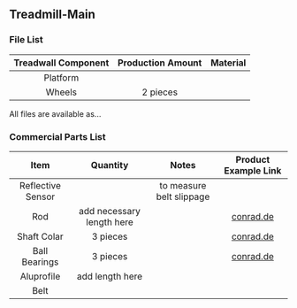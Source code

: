 ## Treadmill-Main
### File List
| Treadwall Component | Production Amount | Material |
| :---: | :---: | :---: |
| Platform |  |  |
| Wheels | 2 pieces |  |

All files are available as... 

### Commercial Parts List
| Item | Quantity | Notes | Product Example Link |
| :---: | :---: | :---: | :---: |
| Reflective Sensor |  | to measure belt slippage |  |
| Rod | add necessary length here |  | [conrad.de](https://www.conrad.de/de/p/silberstahl-welle-reely-o-x-l-6-mm-x-500-mm-237086.html) |
| Shaft Colar | 3 pieces |  | [conrad.de](https://www.conrad.de/de/p/famotec-stellring-sortiment-passend-fuer-welle-details-6-mm-m3-10-st-2106638.html?searchType=SearchRedirect) |
| Ball Bearings | 3 pieces |  | [conrad.de](https://www.conrad.de/de/p/reely-hk-0608-nadelhuelse-6-mm-10-mm-8-mm-217042.html) |
| Aluprofile | add length here |  |  |
| Belt |  |  |  |
